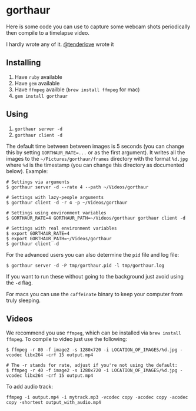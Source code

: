 gorthaur
========

Here is some code you can use to capture some webcam shots periodically then compile to a timelapse video.

I hardly wrote any of it.
[@tenderlove](http://tenderlovemaking.com/2014/03/26/webcam-photos-with-ruby.html) wrote it


Installing
----------

  1. Have `ruby` available
  2. Have `gem` available
  3. Have `ffmpeg` availble (`brew install ffmpeg` for mac)
  4. `gem install gorthaur`


Using
-----

  1. `gorthaur server -d`
  2. `gorthaur client -d`

The default time between between images is 5 seconds (you can change this by setting `GORTHAUR_RATE=...` or as the first argument).
It writes all the images to the `~/Pictures/gorthaur/frames` directory with the format `%d.jpg` where `%d` is the timestamp (you can change this directory as documented below).
Example:

``` shell
# Settings via arguments
$ gorthaur server -d --rate 4 --path ~/Videos/gorthaur
```

``` shell
# Settings with lazy-people arguments
$ gorthaur client -d -r 4 -p ~/Videos/gorthaur
```

``` shell
# Settings using environment variables
$ GORTHAUR_RATE=4 GORTHAUR_PATH=~/Videos/gorthaur gorthaur client -d
```

``` shell
# Settings with real environment variables
$ export GORTHAUR_RATE=4
$ export GORTHAUR_PATH=~/Videos/gorthaur
$ gorthaur client -d
```

For the advanced users you can also determine the `pid` file and log file:

``` shell
$ gorthaur server -d -P tmp/gorthaur.pid -l tmp/gorthaur.log
```

If you want to run these without going to the background just avoid using the `-d` flag.

For macs you can use the `caffeinate` binary to keep your computer from truly sleeping.

Videos
------

We recommend you use `ffmpeg`, which can be installed via `brew install ffmpeg`.
To compile to video just use the following:

``` shell
$ ffmpeg -r 80 -f image2 -s 1280x720 -i LOCATION_OF_IMAGES/%d.jpg -vcodec libx264 -crf 15 output.mp4

# The -r stands for rate, adjust if you're not using the default:
$ ffmpeg -r 40 -f image2 -s 1280x720 -i LOCATION_OF_IMAGES/%d.jpg -vcodec libx264 -crf 15 output.mp4
```

To add audio track:

```
ffmpeg -i output.mp4 -i mytrack.mp3 -vcodec copy -acodec copy -acodec copy -shortest output_with_audio.mp4
```
